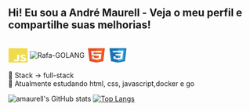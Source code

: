 ## Hi! Eu sou a André Maurell - Veja o meu perfil e compartilhe suas melhorias!

<div style="display: inline_block"><br>
  <img align="center" alt="Rafa-Js" height="30" width="40" src="https://raw.githubusercontent.com/devicons/devicon/master/icons/javascript/javascript-plain.svg">

  <img align="center" alt="Rafa-GOLANG" height="30" width="40" src="https://raw.githubusercontent.com/devicons/devicon/master/icons/react/golang.svg">
  <img align="center" alt="Rafa-HTML" height="30" width="40" src="https://raw.githubusercontent.com/devicons/devicon/master/icons/html5/html5-original.svg">
  <img align="center" alt="Rafa-CSS" height="30" width="40" src="https://raw.githubusercontent.com/devicons/devicon/master/icons/css3/css3-original.svg">

</div>
<div>
  <br/>
  🔭 Stack -> full-stack<br/>
  🌱 Atualmente estudando html, css, javascript,docker e go
  <br/>
</div>
<div>
 
![amaurell's GitHub stats](https://github-readme-stats.vercel.app/api?username=amaurell&show_icons=true&theme=dark)
[![Top Langs](https://github-readme-stats.vercel.app/api/top-langs/?username=amaurell&show_icons=true&theme=dark)](https://github.com/amaurell/github-readme-stats)
</div>



<!--
**amaurell/amaurell** is a ✨ _special_ ✨ repository because its `README.md` (this file) appears on your GitHub profile.



Here are some ideas to get you started:

- 🔭 Stack front-end
- 🌱 Atualmente estudando html, css, javascript e react
- 👯 I’m looking to collaborate on ...
- 🤔 I’m looking for help with ...
- 💬 Ask me about ...
- 📫 How to reach me: ...
- 😄 Pronouns: ...
- ⚡ Fun fact: ...
-->
